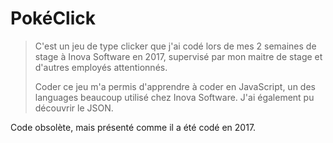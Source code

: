 # PokéClick

> C'est un jeu de type clicker que j'ai codé lors de mes 2 semaines de stage à Inova Software en 2017, supervisé par mon maitre de stage et d'autres employés attentionnés.
>
> Coder ce jeu m'a permis d'apprendre à coder en JavaScript, un des languages beaucoup utilisé chez Inova Software. J'ai également pu découvrir le JSON.

Code obsolète, mais présenté comme il a été codé en 2017.
